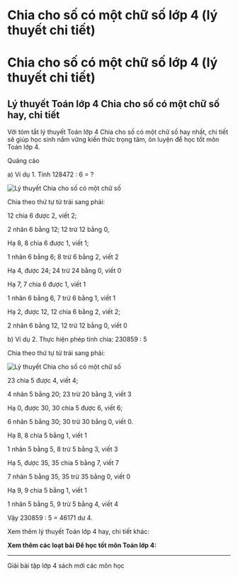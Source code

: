 # Chia cho số có một chữ số lớp 4 (lý thuyết chi tiết)

# Chia cho số có một chữ số lớp 4 (lý thuyết chi tiết)

## Lý thuyết Toán lớp 4 Chia cho số có một chữ số hay, chi tiết

Với tóm tắt lý thuyết Toán lớp 4 Chia cho số có một chữ số hay nhất, chi tiết sẽ giúp học sinh nắm vững kiến thức trọng tâm, ôn luyện để học tốt môn Toán lớp 4.

Quảng cáo

a) Ví dụ 1. Tính 128472 : 6 = ?

![Lý thuyết Chia cho số có một chữ số](https://vietjack.com/giai-toan-lop-4/images/ly-thuyet-chia-cho-so-co-mot-chu-so-93486.png)

Chia theo thứ tự từ trái sang phải:

12 chia 6 được 2, viết 2;

2 nhân 6 bằng 12; 12 trừ 12 bằng 0,

Hạ 8, 8 chia 6 được 1, viết 1;

1 nhân 6 bằng 6; 8 trừ 6 bằng 2, viết 2

Hạ 4, được 24; 24 trừ 24 bằng 0, viết 0

Hạ 7, 7 chia 6 được 1, viết 1

1 nhân 6 bằng 6, 7 trừ 6 bằng 1, viết 1

Hạ 2, được 12, 12 chia 6 bằng 2, viết 2;

2 nhân 6 bằng 12, 12 trừ 12 bằng 0, viết 0

b) Ví dụ 2. Thực hiện phép tính chia: 230859 : 5 

Chia theo thứ tự từ trái sang phải:

![Lý thuyết Chia cho số có một chữ số](https://vietjack.com/giai-toan-lop-4/images/ly-thuyet-chia-cho-so-co-mot-chu-so-93488.png)

23 chia 5 được 4, viết 4;

4 nhân 5 bằng 20; 23 trừ 20 bằng 3, viết 3

Hạ 0, được 30, 30 chia 5 được 6, viết 6;

6 nhân 5 bằng 30; 30 trừ 30 bằng 0, viết 0.

Hạ 8, 8 chia 5 bằng 1, viết 1

1 nhân 5 bằng 5, 8 trừ 5 bằng 3, viết 3

Hạ 5, được 35, 35 chia 5 bằng 7, viết 7

7 nhân 5 bằng 35, 35 trừ 35 bằng 0, viết 0

Hạ 9, 9 chia 5 bằng 1, viết 1

1 nhân 5 bằng 5, 9 trừ 5 bằng 4, viết 4

Vậy 230859 : 5 = 46171 dư 4.

  


Xem thêm lý thuyết Toán lớp 4 hay, chi tiết khác:

**Xem thêm các loạt bài Để học tốt môn Toán lớp 4:**

* * *

Giải bài tập lớp 4 sách mới các môn học

